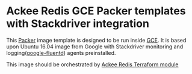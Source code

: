# Ackee Redis GCE Packer templates with Stackdriver integration

This [Packer](https://www.packer.io/) image template is designed to be run inside [GCE](https://cloud.google.com/compute/). It is based upon Ubuntu 16.04 image from Google with Stackdriver monitoring and logging([google-fluentd](https://cloud.google.com/logging/docs/agent/)) agents preinstalled.

This image should be orchestrated by [Ackee Redis Terraform module](https://github.com/AckeeCZ/terraform-redis)
